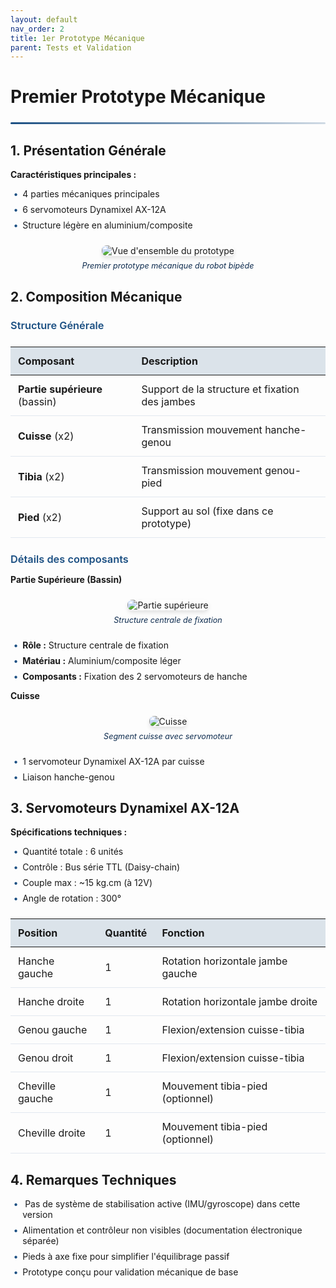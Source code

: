 ```yaml
---
layout: default
nav_order: 2
title: 1er Prototype Mécanique 
parent: Tests et Validation
---
```


<style>
:root {
    --primary-color: #1c5083;
    --secondary-color: #0d2b4e;
    --accent-color: rgba(28, 80, 131, 0.15);
    --text-color: #2d3748;
    --light-bg: #f8fafc;
    --border-color: #e2e8f0;
}

.header-divider {
    border: none;
    height: 3px;
    background: linear-gradient(90deg, var(--primary-color), rgba(28, 80, 131, 0.2));
    margin: 1.5rem 0;
    border-radius: 3px;
}

.phase-title {
    color: var(--primary-color);
    font-weight: 600;
    margin-bottom: 0.8rem;
}

.img-container {
    text-align: center;
    margin: 1.5rem 0;
}

.img-container img {
    max-width: 100%;
    border-radius: 8px;
    box-shadow: 0 4px 6px rgba(0, 0, 0, 0.1);
}

.img-caption {
    font-style: italic;
    color: var(--secondary-color);
    margin-top: 0.5rem;
    font-size: 0.9em;
}

ul.feature-list {
    padding-left: 1.2rem;
}

ul.feature-list li {
    margin-bottom: 0.5rem;
    position: relative;
    list-style-type: none;
}

ul.feature-list li:before {
    content: "•";
    color: var(--primary-color);
    font-weight: bold;
    display: inline-block;
    width: 1em;
    margin-left: -1em;
}

.specs-table {
    width: 100%;
    border-collapse: collapse;
    margin: 1.5rem 0;
}

.specs-table th {
    background-color: var(--accent-color);
    padding: 0.75rem;
    text-align: left;
}

.specs-table td {
    padding: 0.75rem;
    border-bottom: 1px solid var(--border-color);
}
</style>

# Premier Prototype Mécanique

<div class="header-divider"></div>

## 1. Présentation Générale

<p><strong>Caractéristiques principales :</strong></p>
<ul class="feature-list">
    <li>4 parties mécaniques principales</li>
    <li>6 servomoteurs Dynamixel AX-12A</li>
    <li>Structure légère en aluminium/composite</li>
</ul>

<div class="img-container">
    <img src="{{site.baseurl}}/assets/img/meca/proto.jpg" alt="Vue d'ensemble du prototype">
    <div class="img-caption">Premier prototype mécanique du robot bipède</div>
</div>

## 2. Composition Mécanique

<h3 class="phase-title">Structure Générale</h3>

<table class="specs-table">
    <thead>
        <tr>
            <th>Composant</th>
            <th>Description</th>
        </tr>
    </thead>
    <tbody>
        <tr>
            <td><strong>Partie supérieure</strong> (bassin)</td>
            <td>Support de la structure et fixation des jambes</td>
        </tr>
        <tr>
            <td><strong>Cuisse</strong> (x2)</td>
            <td>Transmission mouvement hanche-genou</td>
        </tr>
        <tr>
            <td><strong>Tibia</strong> (x2)</td>
            <td>Transmission mouvement genou-pied</td>
        </tr>
        <tr>
            <td><strong>Pied</strong> (x2)</td>
            <td>Support au sol (fixe dans ce prototype)</td>
        </tr>
    </tbody>
</table>

<h3 class="phase-title">Détails des composants</h3>

<p><strong>Partie Supérieure (Bassin)</strong></p>
<div class="img-container">
    <img src="{{site.baseurl}}/assets/img/meca/partie_superieur.jpg" alt="Partie supérieure">
    <div class="img-caption">Structure centrale de fixation</div>
</div>
<ul class="feature-list">
    <li><strong>Rôle :</strong> Structure centrale de fixation</li>
    <li><strong>Matériau :</strong> Aluminium/composite léger</li>
    <li><strong>Composants :</strong> Fixation des 2 servomoteurs de hanche</li>
</ul>

<p><strong>Cuisse</strong></p>
<div class="img-container">
    <img src="{{site.baseurl}}/assets/img/meca/thumbnail_cuisse.jpg" alt="Cuisse">
    <div class="img-caption">Segment cuisse avec servomoteur</div>
</div>
<ul class="feature-list">
    <li>1 servomoteur Dynamixel AX-12A par cuisse</li>
    <li>Liaison hanche-genou</li>
</ul>

## 3. Servomoteurs Dynamixel AX-12A

<p><strong>Spécifications techniques :</strong></p>
<ul class="feature-list">
    <li>Quantité totale : 6 unités</li>
    <li>Contrôle : Bus série TTL (Daisy-chain)</li>
    <li>Couple max : ~15 kg.cm (à 12V)</li>
    <li>Angle de rotation : 300°</li>
</ul>

<table class="specs-table">
    <thead>
        <tr>
            <th>Position</th>
            <th>Quantité</th>
            <th>Fonction</th>
        </tr>
    </thead>
    <tbody>
        <tr>
            <td>Hanche gauche</td>
            <td>1</td>
            <td>Rotation horizontale jambe gauche</td>
        </tr>
        <tr>
            <td>Hanche droite</td>
            <td>1</td>
            <td>Rotation horizontale jambe droite</td>
        </tr>
        <tr>
            <td>Genou gauche</td>
            <td>1</td>
            <td>Flexion/extension cuisse-tibia</td>
        </tr>
        <tr>
            <td>Genou droit</td>
            <td>1</td>
            <td>Flexion/extension cuisse-tibia</td>
        </tr>
        <tr>
            <td>Cheville gauche</td>
            <td>1</td>
            <td>Mouvement tibia-pied (optionnel)</td>
        </tr>
        <tr>
            <td>Cheville droite</td>
            <td>1</td>
            <td>Mouvement tibia-pied (optionnel)</td>
        </tr>
    </tbody>
</table>

## 4. Remarques Techniques

<ul class="feature-list">
    <li> Pas de système de stabilisation active (IMU/gyroscope) dans cette version</li>
    <li>Alimentation et contrôleur non visibles (documentation électronique séparée)</li>
    <li>Pieds à axe fixe pour simplifier l'équilibrage passif</li>
    <li>Prototype conçu pour validation mécanique de base</li>
</ul>